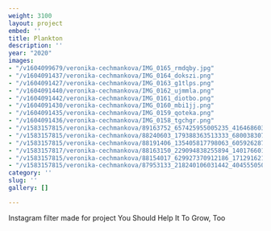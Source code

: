 ```yaml
---
weight: 3100
layout: project
embed: ''
title: Plankton
description: ''
year: "2020"
images:
- "/v1604099679/veronika-cechmankova/IMG_0165_rmdqby.jpg"
- "/v1604091437/veronika-cechmankova/IMG_0164_dokszi.png"
- "/v1604091427/veronika-cechmankova/IMG_0163_g1tlps.png"
- "/v1604091440/veronika-cechmankova/IMG_0162_ujmmla.png"
- "/v1604091442/veronika-cechmankova/IMG_0161_diotbo.png"
- "/v1604091430/veronika-cechmankova/IMG_0160_mbi1jj.png"
- "/v1604091435/veronika-cechmankova/IMG_0159_qoteka.png"
- "/v1604091436/veronika-cechmankova/IMG_0158_tgchgr.png"
- "/v1583157815/veronika-cechmankova/89163752_657425955005235_4164686038670770176_n_dd68kh.jpg"
- "/v1583157815/veronika-cechmankova/88240603_179388363513333_6800383073088176128_n_cuwasi.jpg"
- "/v1583157815/veronika-cechmankova/88191406_135405817798063_6059262878202986496_n_q7mum3.jpg"
- "/v1583157817/veronika-cechmankova/88163150_229094838255894_1401766012746989568_n_uwd5gq.jpg"
- "/v1583157815/veronika-cechmankova/88154017_629927370912186_1712916219880800256_n_xafx4v.jpg"
- "/v1583157815/veronika-cechmankova/87953133_218240106031442_4045550504942501888_n_zw31o9.jpg"
category: ''
slug: ''
gallery: []

---
```

Instagram filter made for project You Should Help It To Grow, Too
